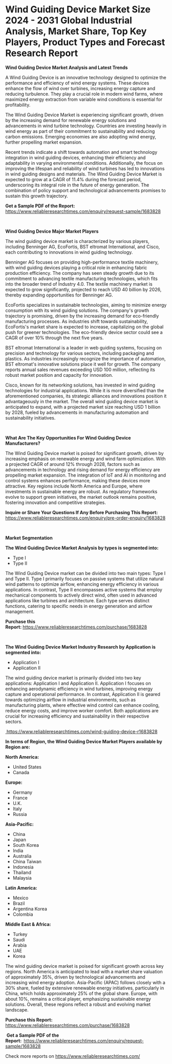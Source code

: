 <p><h1>Wind Guiding Device Market Size 2024 - 2031 Global Industrial Analysis, Market Share, Top Key Players, Product Types and Forecast Research Report</h1></p><p><strong>Wind Guiding Device Market Analysis and Latest Trends</strong></p>
<p><p>A Wind Guiding Device is an innovative technology designed to optimize the performance and efficiency of wind energy systems. These devices enhance the flow of wind over turbines, increasing energy capture and reducing turbulence. They play a crucial role in modern wind farms, where maximized energy extraction from variable wind conditions is essential for profitability.</p><p>The Wind Guiding Device Market is experiencing significant growth, driven by the increasing demand for renewable energy solutions and advancements in wind turbine technology. Countries are investing heavily in wind energy as part of their commitment to sustainability and reducing carbon emissions. Emerging economies are also adopting wind energy, further propelling market expansion. </p><p>Recent trends indicate a shift towards automation and smart technology integration in wind guiding devices, enhancing their efficiency and adaptability in varying environmental conditions. Additionally, the focus on improving the lifespan and reliability of wind turbines has led to innovations in wind guiding designs and materials. The Wind Guiding Device Market is expected to grow at a CAGR of 11.4% during the forecast period, underscoring its integral role in the future of energy generation. The combination of policy support and technological advancements promises to sustain this growth trajectory.</p></p>
<p><strong>Get a Sample PDF of the Report:&nbsp;</strong> <a href="https://www.reliableresearchtimes.com/enquiry/request-sample/1683828?utm_campaign=1933&utm_medium=2&utm_source=Github&utm_content=ia&utm_term=30122024&utm_id=wind-guiding-device">https://www.reliableresearchtimes.com/enquiry/request-sample/1683828</a></p>
<p>&nbsp;</p>
<p><strong>Wind Guiding Device Major Market Players</strong></p>
<p><p>The wind guiding device market is characterized by various players, including Benninger AG, EcoFortis, BST eltromat International, and Cisco, each contributing to innovations in wind guiding technology. </p><p>Benninger AG focuses on providing high-performance textile machinery, with wind guiding devices playing a critical role in enhancing fabric production efficiency. The company has seen steady growth due to its commitment to advancing textile manufacturing technologies, which fits into the broader trend of Industry 4.0. The textile machinery market is expected to grow significantly, projected to reach USD 40 billion by 2026, thereby expanding opportunities for Benninger AG.</p><p>EcoFortis specializes in sustainable technologies, aiming to minimize energy consumption with its wind guiding solutions. The company's growth trajectory is promising, driven by the increasing demand for eco-friendly manufacturing processes. As industries shift towards sustainability, EcoFortis's market share is expected to increase, capitalizing on the global push for greener technologies. The eco-friendly device sector could see a CAGR of over 10% through the next five years.</p><p>BST eltromat International is a leader in web guiding systems, focusing on precision and technology for various sectors, including packaging and plastics. As industries increasingly recognize the importance of automation, BST eltromat's innovative solutions place it well for growth. The company reports annual sales revenues exceeding USD 100 million, reflecting its robust market position and capacity for innovation.</p><p>Cisco, known for its networking solutions, has invested in wind guiding technologies for industrial applications. While it is more diversified than the aforementioned companies, its strategic alliances and innovations position it advantageously in the market. The overall wind guiding device market is anticipated to expand, with a projected market size reaching USD 1 billion by 2028, fueled by advancements in manufacturing automation and sustainability initiatives.</p></p>
<p>&nbsp;</p>
<p><strong>What Are The Key Opportunities For Wind Guiding Device Manufacturers?</strong></p>
<p><p>The Wind Guiding Device market is poised for significant growth, driven by increasing emphasis on renewable energy and wind farm optimization. With a projected CAGR of around 12% through 2028, factors such as advancements in technology and rising demand for energy efficiency are propelling market expansion. The integration of IoT and AI in monitoring and control systems enhances performance, making these devices more attractive. Key regions include North America and Europe, where investments in sustainable energy are robust. As regulatory frameworks evolve to support green initiatives, the market outlook remains positive, fostering innovation and competitive strategies.</p></p>
<p><strong>Inquire or Share Your Questions If Any Before Purchasing This Report:</strong> <a href="https://www.reliableresearchtimes.com/enquiry/pre-order-enquiry/1683828?utm_campaign=1933&utm_medium=2&utm_source=Github&utm_content=ia&utm_term=30122024&utm_id=wind-guiding-device">https://www.reliableresearchtimes.com/enquiry/pre-order-enquiry/1683828</a></p>
<p>&nbsp;</p>
<p><strong>Market Segmentation</strong></p>
<p><strong>The Wind Guiding Device Market Analysis by types is segmented into:</strong></p>
<p><ul><li>Type I</li><li>Type II</li></ul></p>
<p><p>The Wind Guiding Device market can be divided into two main types: Type I and Type II. Type I primarily focuses on passive systems that utilize natural wind patterns to optimize airflow, enhancing energy efficiency in various applications. In contrast, Type II encompasses active systems that employ mechanical components to actively direct wind, often used in advanced applications like turbines and architecture. Each type serves distinct functions, catering to specific needs in energy generation and airflow management.</p></p>
<p><strong>Purchase this Report:&nbsp;</strong><a href="https://www.reliableresearchtimes.com/purchase/1683828?utm_campaign=1933&utm_medium=2&utm_source=Github&utm_content=ia&utm_term=30122024&utm_id=wind-guiding-device">https://www.reliableresearchtimes.com/purchase/1683828</a></p>
<p>&nbsp;</p>
<p><strong>The Wind Guiding Device Market Industry Research by Application is segmented into:</strong></p>
<p><ul><li>Application I</li><li>Application II</li></ul></p>
<p><p>The wind guiding device market is primarily divided into two key applications: Application I and Application II. Application I focuses on enhancing aerodynamic efficiency in wind turbines, improving energy capture and operational performance. In contrast, Application II is geared towards optimizing airflow in industrial environments, such as manufacturing plants, where effective wind control can enhance cooling, reduce energy costs, and improve worker comfort. Both applications are crucial for increasing efficiency and sustainability in their respective sectors.</p></p>
<p><a href="https://www.reliableresearchtimes.com/wind-guiding-device-r1683828?utm_campaign=1933&utm_medium=2&utm_source=Github&utm_content=ia&utm_term=30122024&utm_id=wind-guiding-device">&nbsp;https://www.reliableresearchtimes.com/wind-guiding-device-r1683828</a></p>
<p><strong>In terms of Region, the Wind Guiding Device Market Players available by Region are:</strong></p>
<p>
    <p> <strong> North America: </strong>
        <ul>
            <li>United States</li>
            <li>Canada</li>
        </ul>
        </p> 
    <p> <strong> Europe: </strong>
        <ul>
            <li>Germany</li>
            <li>France</li>
            <li>U.K.</li>
            <li>Italy</li>
            <li>Russia</li>
        </ul>
        </p> 
    <p> <strong> Asia-Pacific: </strong>
        <ul>
            <li>China</li>
            <li>Japan</li>
            <li>South Korea</li>
            <li>India</li>
            <li>Australia</li>
            <li>China Taiwan</li>
            <li>Indonesia</li>
            <li>Thailand</li>
            <li>Malaysia</li>
        </ul>
        </p> 
    <p> <strong> Latin America: </strong>
        <ul>
            <li>Mexico</li>
            <li>Brazil</li>
            <li>Argentina Korea</li>
            <li>Colombia</li>
        </ul>
        </p> 
    <p> <strong> Middle East & Africa: </strong>
        <ul>
            <li>Turkey</li>
            <li>Saudi</li>
            <li>Arabia</li>
            <li>UAE</li>
            <li>Korea</li>
        </ul>
    </p>
    </p>
<p><p>The wind guiding device market is poised for significant growth across key regions. North America is anticipated to lead with a market share valuation of approximately 35%, driven by technological advancements and increasing wind energy adoption. Asia-Pacific (APAC) follows closely with a 30% share, fueled by extensive renewable energy initiatives, particularly in China, which holds approximately 25% of the global share. Europe, with about 10%, remains a critical player, emphasizing sustainable energy solutions. Overall, these regions reflect a robust and evolving market landscape.</p></p>
<p><strong>Purchase this Report: </strong><a href="https://www.reliableresearchtimes.com/purchase/1683828?utm_campaign=1933&utm_medium=2&utm_source=Github&utm_content=ia&utm_term=30122024&utm_id=wind-guiding-device">https://www.reliableresearchtimes.com/purchase/1683828</a></p>
<p>&nbsp;<strong>Get a Sample PDF of the Report:&nbsp;&nbsp;</strong><a href="https://www.reliableresearchtimes.com/enquiry/request-sample/1683828?utm_campaign=1933&utm_medium=2&utm_source=Github&utm_content=ia&utm_term=30122024&utm_id=wind-guiding-device">https://www.reliableresearchtimes.com/enquiry/request-sample/1683828</a></p>
<p><strong></strong></p>
<p>Check more reports on <a href="https://www.reliableresearchtimes.com/?utm_campaign=1933&utm_medium=2&utm_source=Github&utm_content=ia&utm_term=30122024&utm_id=wind-guiding-device">https://www.reliableresearchtimes.com/</a></p>